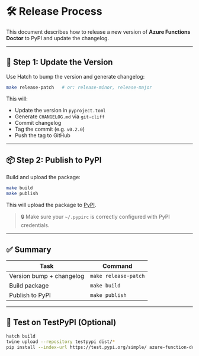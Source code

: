 # 🛠 Release Process

This document describes how to release a new version of **Azure Functions Doctor** to PyPI and update the changelog.

---

## 🧾 Step 1: Update the Version

Use Hatch to bump the version and generate changelog:

```bash
make release-patch   # or: release-minor, release-major
```

This will:

- Update the version in `pyproject.toml`
- Generate `CHANGELOG.md` via `git-cliff`
- Commit changelog
- Tag the commit (e.g. `v0.2.0`)
- Push the tag to GitHub

---

## 📦 Step 2: Publish to PyPI

Build and upload the package:

```bash
make build
make publish
```

This will upload the package to [PyPI](https://pypi.org/project/azure-function-doctor/).

> 🔒 Make sure your `~/.pypirc` is correctly configured with PyPI credentials.

---

## ✅ Summary

| Task                  | Command                          |
|-----------------------|----------------------------------|
| Version bump + changelog | `make release-patch`         |
| Build package         | `make build`                     |
| Publish to PyPI       | `make publish`                   |

---

## 🔁 Test on TestPyPI (Optional)

```bash
hatch build
twine upload --repository testpypi dist/*
pip install --index-url https://test.pypi.org/simple/ azure-function-doctor
```
